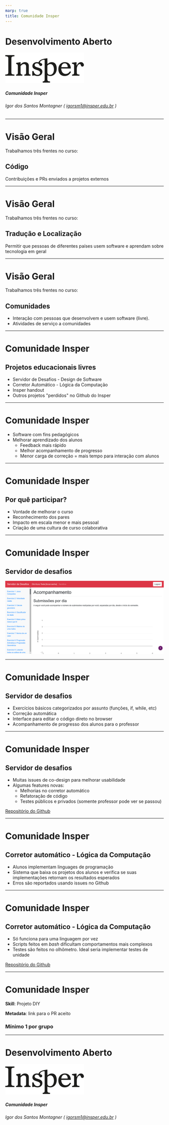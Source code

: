 ```yaml
---
marp: true
title: Comunidade Insper
---
```


Desenvolvimento Aberto
===

![width:300px](capa.png)

##### Comunidade Insper


###### Igor dos Santos Montagner ( [igorsm1@insper.edu.br](mailto:igorsm1@insper.edu.br) )

---
# Visão Geral

Trabalhamos três frentes no curso:

## Código

Contribuições e PRs enviados a projetos externos

---
# Visão Geral

Trabalhamos três frentes no curso:


## Tradução e Localização

Permitir que pessoas de diferentes países usem software e aprendam sobre tecnologia em geral

---
# Visão Geral

Trabalhamos três frentes no curso:

## Comunidades

* Interação com pessoas que desenvolvem e usem software (livre). 
* Atividades de serviço a comunidades


---

# Comunidade Insper

## Projetos educacionais livres 

* Servidor de Desafios - Design de Software
* Corretor Automático - Lógica da Computação
* Insper handout
* Outros projetos "perdidos" no Github do Insper

----

# Comunidade Insper

* Software com fins pedagógicos 
* Melhorar aprendizado dos alunos
	* Feedback mais rápido
	* Melhor acompanhamento de progresso
	* Menor carga de correção = mais tempo para interação com alunos

----

# Comunidade Insper

## Por quê participar?

* Vontade de melhorar o curso
* Reconhecimento dos pares
* Impacto em escala menor e mais pessoal
* Criação de uma cultura de curso colaborativa

-------
# Comunidade Insper

## Servidor de desafios

![width:1000px](desafios-soft-des.png)

-------
# Comunidade Insper

## Servidor de desafios

* Exercícios básicos categorizados por assunto (funções, if, while, etc)
* Correção automática
* Interface para editar o código direto no browser
* Acompanhamento de progresso dos alunos para o professor

-------
# Comunidade Insper

## Servidor de desafios

* Muitas issues de co-design para melhorar usabilidade
* Algumas features novas: 
	- Melhorias no corretor automático
	- Refatoração de código
	- Testes públicos e privados (somente professor pode ver se passou)

[Repositório do Github](https://github.com/insper/servidor-de-desafios/issues)

-------
# Comunidade Insper

## Corretor automático - Lógica da Computação

* Alunos implementam linguages de programação
* Sistema que baixa os projetos dos alunos e verifica se suas implementações retornam os resultados esperados
* Erros são reportados usando issues no Github

-------
# Comunidade Insper

## Corretor automático - Lógica da Computação

* Só funciona para uma linguagem por vez
* Scripts feitos em *bash* dificultam comportamentos mais complexos
* Testes são feitos no olhômetro. Ideal seria implementar testes de unidade

[Repositório do Github](https://github.com/Insper/LogCompTester)

-------
# Comunidade Insper

**Skill**: Projeto DIY

**Metadata**: link para o PR aceito

### Mínimo 1 por grupo

---
Desenvolvimento Aberto
===

![width:300px](capa.png)

##### Comunidade Insper

###### Igor dos Santos Montagner ( [igorsm1@insper.edu.br](mailto:igorsm1@insper.edu.br) )

